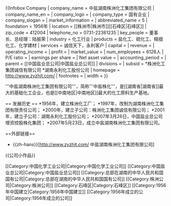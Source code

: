 {{Infobox Company 
| company_name = 中盐湖南株洲化工集团有限公司
| company_name_en = 
| company_logo = 
| company_type = 国有企业
| company_slogan = 
| market_information = 
| abbreviated_name = 5
| foundation = 1956年
| location = [[株洲市|株洲市]][[石峰区|石峰区]]
| zip_code = 412004 
| telephone_no = 0731-22381235
| key_people = 董事长、总经理：陆振荣
| industry = 化工行业
| products = 盐化工、硫化工、精细化工、化学建材
| services = 诚信天下，永利客户
| capital = 
| revenue = 
| operating_income = 
| profit = 
| market_value = 
| num_employees = 6128人
| P/E ratio = 
| earnings per share = 
| Net asset value = 
| accounting_period = 
| parent = [[中国盐业总公司|中国盐业总公司]]
| divisions = 
| subsid = 
*株洲化工集团诚信有限公司
*湖南永利化工股份公司
| homepage = http://www.zyzhjt.com/
| footnotes = 
| width = 
}}

'''中盐湖南株洲化工集团有限公司'''，简称'''中盐株化'''，是[[湖南省|湖南省]]最大的基础化工企业，也是[[中南地区|中南地区]]最大的化工原料生产基地。

== 发展历史 ==
*1956年，建立株洲化工厂；
*1997年，改制为湖南株洲化工集团有限责任公司；
*2000年，建立子公司：株洲化工集团诚信有限公司；
*2001年，建立子公司：湖南永利化工股份公司；
*2007年3月26日，中国盐业总公司增资控股株化集团；
*2007年5月23日，成立中盐湖南株洲化工集团有限公司。

==外部链接==
* {{zh-hans}}[http://www.zyzhjt.com/ 中盐湖南株洲化工集团有限公司]

{{公司小作品}}

[[Category:中国化学工业公司|Category:中国化学工业公司]]
[[Category:中国盐业总公司|Category:中国盐业总公司]]
[[Category:总部在湖南的中华人民共和国国有公司|Category:总部在湖南的中华人民共和国国有公司]]
[[Category:株洲公司|Category:株洲公司]]
[[Category:石峰区|Category:石峰区]]
[[Category:1956年中国建立|Category:1956年中国建立]]
[[Category:1956年成立的公司|Category:1956年成立的公司]]